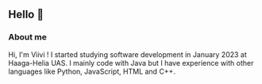 ## Hello 🤗

### About me
Hi, I'm Viivi ! I started studying software development in January 2023 at Haaga-Helia UAS. I mainly code with Java but I have experience with other languages like Python, JavaScript, HTML and C++. 

<!--
**viivisalin/viivisalin** is a ✨ _special_ ✨ repository because its `README.md` (this file) appears on your GitHub profile.

Here are some ideas to get you started:

- 🔭 I’m currently working on ...
- 🌱 I’m currently learning ...
- 👯 I’m looking to collaborate on ...
- 🤔 I’m looking for help with ...
- 💬 Ask me about ...
- 📫 How to reach me: ...
- 😄 Pronouns: ...
- ⚡ Fun fact: ...
-->
